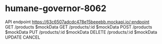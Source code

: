 # humane-governor-8062

API endpoint
https://63c6507adcdc478e15beeebb.mockapi.io/:endpoint
GET
/products
$mockData
GET
/products/:id
$mockData
POST
/products
$mockData
PUT
/products/:id
$mockData
DELETE
/products/:id
$mockData
UPDATE
CANCEL
